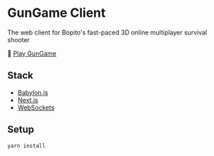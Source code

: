 # GunGame Client
The web client for Bopito's fast-paced 3D online multiplayer survival shooter

🚀 [Play GunGame](https://gungame.io)

## Stack
- [Babylon.js](https://www.babylonjs.com/) 
- [Next.js](https://nextjs.org/) 
- [WebSockets](https://developer.mozilla.org/en-US/docs/Web/API/WebSockets_API) 

## Setup
```sh
yarn install
```
